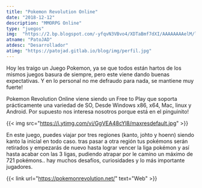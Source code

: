 ```yaml
---
title: "Pokemon Revolution Online"
date: "2018-12-12"
description: "MMORPG Online"
type: "juegos"
img:  "https://2.bp.blogspot.com/-yfqvN3VBvo4/XDTaBmf7dXI/AAAAAAAAelM/lE_xabEerH4euLe5VdW-0Tjp63AdtWhBQCLcBGAs/s640/pokemon_patojad.jpg"
atname: "PatoJAD"
atdesc: "Desarrollador"
atimg: "https://patojad.gitlab.io/blog/img/perfil.jpg"
---
```


Hoy les traigo un Juego Pokemon, ya se que todos están hartos de los mismos juegos basura de siempre, pero este viene dando buenas expectativas. Y en lo personal no me defraudo para nada, se mantiene muy fuerte!

Pokemon Revolution Online viene siendo un Free to Play que soporta prácticamente una variedad de SO, Desde Windows x86, x64, Mac, linux y Android. Por supuesto nos interesa nosotros porque está en el pinguinito!

{{< img src="https://i.ytimg.com/vi/GgVEA48cYl8/maxresdefault.jpg" >}}

En este juego, puedes viajar por tres regiones (kanto, johto y hoenn) siendo kanto la inicial en todo caso. tras pasar a otra región tus pokémons serán retirados y empezarás de nuevo hasta lograr vencer la liga pokémon y así hasta acabar con las 3 ligas, pudiendo atrapar por le camino un máximo de 721 pokémons.. hay muchos desafíos, curiosidades y lo más importante jugadores.


{{< link url="https://pokemonrevolution.net/" text="Web" >}}

